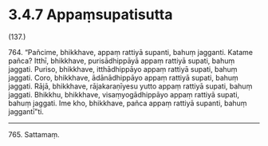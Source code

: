 

# 3.4.7 Appaṃsupatisutta




(137.)

764\. “Pañcime, bhikkhave, appaṃ rattiyā supanti, bahuṃ jagganti. Katame pañca? Itthī, bhikkhave, purisādhippāyā appaṃ rattiyā supati, bahuṃ jaggati. Puriso, bhikkhave, itthādhippāyo appaṃ rattiyā supati, bahuṃ jaggati. Coro, bhikkhave, ādānādhippāyo appaṃ rattiyā supati, bahuṃ jaggati. Rājā, bhikkhave, rājakaraṇīyesu yutto appaṃ rattiyā supati, bahuṃ jaggati. Bhikkhu, bhikkhave, visaṃyogādhippāyo appaṃ rattiyā supati, bahuṃ jaggati. Ime kho, bhikkhave, pañca appaṃ rattiyā supanti, bahuṃ jaggantī”ti.

---

765\. Sattamaṃ.





